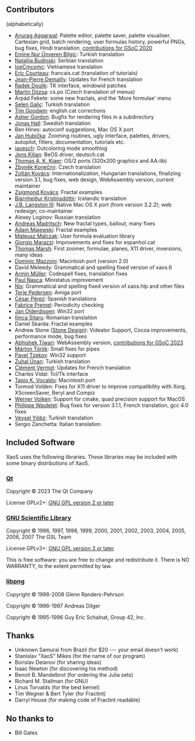 ## Contributors

(alphabetically)

- [Anurag Aggarwal](mailto:kanurag94@gmail.com): Palette editor, palette saver, palette visualiser, Cartesian grid, batch rendering, user formulas history, powerful PNGs, bug fixes, Hindi translation, [contributions for GSoC 2020](https://github.com/xaos-project/XaoS/wiki/GSoC-2020)
- [Emine Nur Ünveren Bilgiç](mailto:eminenurbilgic@duzce.edu.tr): Turkish translation
- [Natalija Budinski](mailto:nbudinski@yahoo.com): Serbian translation
- [IoeCmcomc](https://github.com/IoeCmcomc): Vietnamese translation
- [Eric Courteau](mailto:ecourteau@cplus.fr): francais.cat (translation of tutorials)
- [Jean-Pierre Demailly](mailto:Jean-Pierre.Demailly@ujf-grenoble.fr): Updates for French translation
- [Radek Doulik](mailto:rodo@atrey.karlin.mff.cuni.cz): TK interface, windowid patches
- [Martin Dózsa](mailto:madsoft@centrum.cz): cs.po (Czech translation of menus)
- Árpád Fekete: some new fractals, and the 'More formulae' menu
- [Selen Galiç](mailto:selengalic@gmail.com): Turkish translation
- [Tim Goodwin](mailto:tgoodwin@cygnus.co.uk): english.cat corrections
- [Asher Gordon](mailto:AsDaGo@posteo.net): Bugfix for rendering files in a subdirectory
- [Jonas Hall](mailto:jonas.hall@norrtalje.se): Swedish translation
- Ben Hines: autoconf suggestions, Mac OS X port
- [Jan Hubička](mailto:jh@ucw.cz): Zooming routines, ugly interface, palettes, drivers, autopilot, filters, documentation, tutorials etc.
- [iaoesch](https://github.com/iaoesch): Outcoloring mode smoothlog
- [Jens Kilian](mailto:jjk@acm.org): BeOS driver, deutsch.cat
- [Thomas A. K. Kjaer](mailto:takjaer@imv.aau.dk): OS/2 ports (320x200 graphics and AA-lib)
- [Zbyněk Konečný](mailto:zbynek@geogebra.org): Czech translation
- [Zoltán Kovács](mailto:zoltan@geogebra.org): Internationalization, Hungarian translations, finalizing version 3.1, bug fixes, web design, WebAssembly version, current maintainer
- [Zsigmond Kovács](mailto:kovzsi@gmail.com): Fractal examples
- [Bjarnheiður Kristinsdóttir](mailto:bjarnhek@hi.is): Icelandic translation
- [J.B. Langston III](mailto:jb-langston@austin.rr.com): Native Mac OS X port (from version 3.2.2); web redesign; co-maintainer
- Alexey Loginov: Russian translation
- [Andreas Madritsch](mailto:amadritsch@datacomm.ch): New fractal types, bailout, many fixes
- [Adam Majewski](mailto:adammaj1@o2.pl): Fractal examples
- [Mateusz Malczak](mailto:xaos@malczak.info): User formula evaluation library
- [Giorgio Marazzi](mailto:gmarazzi@vtr.net): Improvements and fixes for espanhol.cat
- [Thomas Marsh](mailto:thomas.marsh2@gmail.com): First zoomer, formulae, planes, X11 driver, inversions, many ideas
- [Dominic Mazzoni](mailto:dmazzoni@cs.cmu.edu): Macintosh port (version 2.0)
- David Meleedy: Grammatical and spelling fixed version of xaos.6
- [Armin Müller](https://github.com/arm-in): Codespell fixes, translation fixes
- [Paul Nasca](mailto:zynaddsubfx@yahoo.com): Ministatus improvement
- [Nix](mailto:nix@esperi.demon.co.uk): Grammatical and spelling fixed version of xaos.hlp and other files
- [Terje Pedersen](mailto:terjepe@login.eunet.no): Amiga port
- [César Pérez](mailto:oroz@users.sourceforge.net): Spanish translations
- [Fabrice Premel](mailto:premelfa@etu.utc.fr): Periodicity checking
- [Jan Olderdissen](mailto:jan@olderdissen.com): Win32 port
- [Ilinca Sitaru](mailto:ilinca.sitaru@gmail.com): Romanian translation
- Daniel Skarda: Fractal examples
- Andrew Stone ([Stone Design](www.stone.com)): Videator Support, Cocoa improvements, performance mode, bug fixes
- [Abhishek Tiwari](mailto:tabhishek432@gmail.com): WebAssembly version, [contributions for GSoC 2023](https://github.com/tabhishek432/GSoC-2023-xaos)
- [Márton Török](mailto:marton.torok@gmail.com): Small fixes for pipes
- [Pavel Tzekov](mailto:paveltz@csoft.bg): Win32 support
- [Zuhal Ünan](mailto:zuhalu@omu.edu.tr): Turkish translation
- [Clément Vermot](https://github.com/cvermot): Updates for French translation
- Charles Vidal: Tcl/Tk interface
- [Tapio K. Vocaldo](mailto:taps@rmx.com): Macintosh port
- Tormod Volden: Fixes for X11 driver to improve compatibility with Xorg, XScreenSaver, Beryl and Compiz
- [Werner Volken](werner.volken@vsw.ch): Support for cmake, quad precision support for MacOS
- [Philippe Wautelet](mailto:p.wautelet@fractalzone.be): Bug fixes for version 3.1.1, French translation, gcc 4.0 fixes
- [Veysel Yıldız](mailto:veyselyildiz11@gmail.com): Turkish translation
- Sergio Zanchetta: Italian translation

## Included Software

XaoS uses the following libraries. These libraries may be included with some
binary distributions of XaoS.

### [Qt](https://www.qt.io/)
Copyright © 2023 The Qt Company

License GPLv2+: [GNU GPL version 2 or later](https://gnu.org/licenses/gpl.html)

### [GNU Scientific Library](https://www.gnu.org/software/gsl/)
Copyright © 1996, 1997, 1998, 1999, 2000, 2001, 2002, 2003, 2004, 2005, 2006, 2007 The GSL Team

License GPLv3+: [GNU GPL version 3 or later](https://gnu.org/licenses/gpl.html)

This is free software: you are free to change and redistribute it.
There is NO WARRANTY, to the extent permitted by law.

### [libpng](http://www.libpng.org/pub/png/libpng.html)

Copyright © 1998-2008 Glenn Randers-Pehrson

Copyright © 1996-1997 Andreas Dilger

Copyright © 1995-1996 Guy Eric Schalnat, Group 42, Inc.

## Thanks

  * Unknown Samurai from Brazil (for $20 --- your email doesn't work)
  * Stanislav "XaoS" Mikes (for the name of our program)
  * Borislav Deianov (for sharing ideas)
  * Isaac Newton (for discovering his method)
  * Benoit B. Mandelbrot (for ordering the Julia sets)
  * Richard M. Stallman (for GNU)
  * Linus Torvalds (for the best kernel)
  * Tim Wegner & Bert Tyler (for Fractint)
  * Darryl House (for making code of Fractint readable)

## No thanks to

  * Bill Gates
